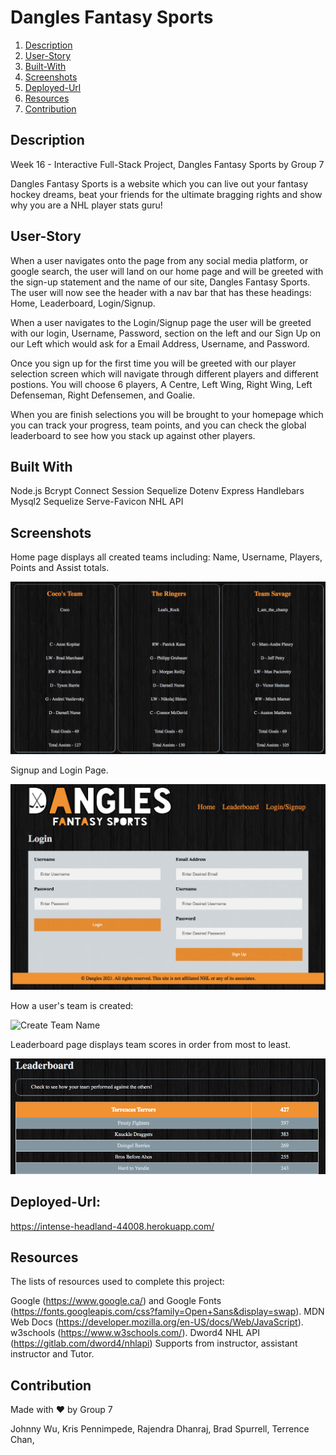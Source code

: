 # Dangles Fantasy Sports

1. [Description](#description)
2. [User-Story](#User-Story)
3. [Built-With](#Built-With)
4. [Screenshots](#screenshots)
5. [Deployed-Url](#deployed-url)
6. [Resources](#resources)
7. [Contribution](#contribution)

## Description

Week 16 - Interactive Full-Stack Project, Dangles Fantasy Sports by Group 7

Dangles Fantasy Sports is a website which you can live out your fantasy hockey dreams, beat your friends for the ultimate bragging rights and show why you are a NHL player stats guru!


## User-Story

When a user navigates onto the page from any social media platform, or google search, the user will land on our home page and will be greeted with the sign-up statement and the name of our site, Dangles Fantasy Sports. The user will now see the header with a nav bar that has these headings: Home, Leaderboard, Login/Signup.

When a user navigates to  the Login/Signup page the user will be greeted with our login, Username, Password, section on the left and our Sign Up on our Left which would ask for a Email Address, Username, and Password. 

Once you sign up for the first time you will be greeted with our player selection screen which will navigate through different players and different postions. You will choose 6 players, A Centre, Left Wing, Right Wing, Left Defenseman, Right Defensemen, and Goalie. 

When you are finish selections you will be brought to your homepage which you can track your progress, team points, and you can check the global leaderboard to see how you stack up against other players. 


## Built With
Node.js
Bcrypt
Connect Session Sequelize
Dotenv
Express
Handlebars
Mysql2
Sequelize
Serve-Favicon
NHL API

## Screenshots

Home page displays all created teams including: Name, Username, Players, Points and Assist totals.

![All Teams](./public/images/teams.png)

Signup and Login Page.

![Login/Signup](./public/images/login-signup.png)

How a user's team is created:

![Create Team Name](./public/images/Dangles.gif)


Leaderboard page displays team scores in order from most to least.

![Leader Board](./public/images/leaderboard.png)

## Deployed-Url:
https://intense-headland-44008.herokuapp.com/

## Resources

The lists of resources used to complete this project:

Google (https://www.google.ca/) and Google Fonts (https://fonts.googleapis.com/css?family=Open+Sans&display=swap).
MDN Web Docs (https://developer.mozilla.org/en-US/docs/Web/JavaScript).
w3schools (https://www.w3schools.com/).
Dword4 NHL API (https://gitlab.com/dword4/nhlapi)
Supports from instructor, assistant instructor and Tutor.

## Contribution
Made with ❤️ by Group 7

Johnny Wu,
Kris Pennimpede,
Rajendra Dhanraj,
Brad Spurrell,
Terrence Chan,
